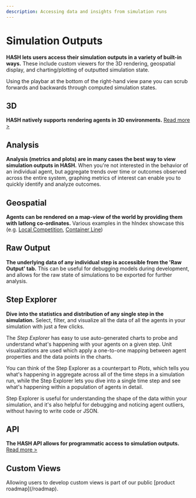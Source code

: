 ```yaml
---
description: Accessing data and insights from simulation runs
---
```


# Simulation Outputs

**HASH lets users access their simulation outputs in a variety of built-in ways.** These include custom viewers for the 3D rendering, geospatial display, and charting/plotting of outputted simulation state.

Using the playbar at the bottom of the right-hand view pane you can scrub forwards and backwards through computed simulation states.

## 3D

**HASH natively supports rendering agents in 3D environments.** [Read more &gt;](3d-viewer)

## Analysis

**Analysis \(metrics and plots\) are in many cases the best way to view simulation outputs in HASH.** When you're not interested in the behavior of an individual agent, but aggregate trends over time or outcomes observed across the entire system, graphing metrics of interest can enable you to quickly identify and analyze outcomes.

## Geospatial

**Agents can be rendered on a map-view of the world by providing them with latlong co-ordinates.** Various examples in the hIndex showcase this \(e.g. [Local Competition](/@hash/local-competition), [Container Line](/@hash/container-line-sim)\)

## Raw Output

**The underlying data of any individual step is accessible from the 'Raw Output' tab.** This can be useful for debugging models during development, and allows for the raw state of simulations to be exported for further analysis.

## Step Explorer

**Dive into the statistics and distribution of any single step in the simulation.** Select, filter, and visualize all the data of all the agents in your simulation with just a few clicks.

The _Step Explorer_ has easy to use auto-generated charts to probe and understand what's happening with your agents on a given step. Unit visualizations are used which apply a one-to-one mapping between agent properties and the data points in the charts.

You can think of the Step Explorer as a counterpart to _Plots_, which tells you what's happening in aggregate across all of the time steps in a simulation run, while the Step Explorer lets you dive into a single time step and see what's happening within a population of agents in detail.

Step Explorer is useful for understanding the shape of the data within your simulation, and it's also helpful for debugging and noticing agent outliers, without having to write code or JSON.

## API

**The HASH API allows for programmatic access to simulation outputs.** [Read more &gt;](/docs/simulation/creating-simulations/views/api-1)

## Custom Views

<Hint style="info">
Allowing users to develop custom views is part of our public [product roadmap](/roadmap).
</Hint>

